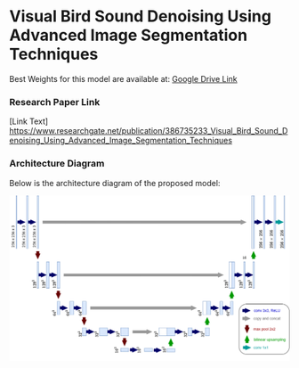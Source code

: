 # Visual Bird Sound Denoising Using Advanced Image Segmentation Techniques

Best Weights for this model are available at: [Google Drive Link]([https://drive.google.com/drive/folders/1W7r4Cqk9K9ZEHP4nzqvCFVg3YbOhFZYV?usp=drive_link])


### Research Paper Link
[Link Text] https://www.researchgate.net/publication/386735233_Visual_Bird_Sound_Denoising_Using_Advanced_Image_Segmentation_Techniques


### Architecture Diagram

Below is the architecture diagram of the proposed model:

![Architecture Diagram](https://github.com/Namrata-Patel/bird-denoising/blob/main/U-Net.drawio.png)




